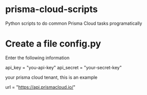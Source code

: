# prisma-cloud-scripts
Python scripts to do common Prisma Cloud tasks programatically

# Create a file config.py

 Enter the following information 

api_key = "you-api-key"
api_secret = "your-secret-key"

your prisma cloud tenant, this is an example 

url = "https://api.prismacloud.io/"
